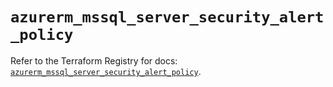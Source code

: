 # `azurerm_mssql_server_security_alert_policy`

Refer to the Terraform Registry for docs: [`azurerm_mssql_server_security_alert_policy`](https://registry.terraform.io/providers/hashicorp/azurerm/4.49.0/docs/resources/mssql_server_security_alert_policy).
